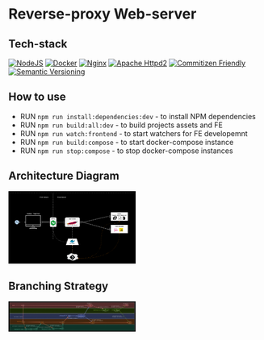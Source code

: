 # Reverse-proxy Web-server
## Tech-stack
[![NodeJS](https://img.shields.io/badge/NodeJS-14.18.1-green)](https://nodejs.org/docs/latest-v14.x/api/)
[![Docker](https://img.shields.io/badge/Docker-20-blue)](https://docs.docker.com/release-notes/)
[![Nginx](https://img.shields.io/badge/Nginx-1.21.6-green)](https://www.nginx.com/)
[![Apache Httpd2](https://img.shields.io/badge/Apache%20Httpd-2.4.53-green)](https://httpd.apache.org/download.cgi#apache24)
[![Commitizen Friendly](https://img.shields.io/badge/commitizen-friendly-brightgreen.svg)](http://commitizen.github.io/cz-cli/)
[![Semantic Versioning](https://img.shields.io/badge/Semantic%20Versioning-2.0.0-green)](https://semver.org/spec/v2.0.0.html)

## How to use

- RUN `npm run install:dependencies:dev` - to install NPM dependencies
- RUN `npm run build:all:dev` - to build projects assets and FE
- RUN `npm run watch:frontend` - to start watchers for FE developemnt
- RUN `npm run build:compose` - to start docker-compose instance
- RUN `npm run stop:compose` - to stop docker-compose instances

## Architecture Diagram

<img src="./wiki/architecture/architecture.png" width="50%"></img>

## Branching Strategy

<img src="./wiki/branching-strategy/branching-strategy.png" width="50%"></img>
